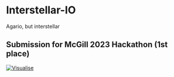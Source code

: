 # Interstellar-IO
Agario, but interstellar

## Submission for McGill 2023 Hackathon (1st place)
[![Visualise](https://img.youtube.com/vi/jXnoFqcAkQA/maxresdefault.jpg)]([https://www.youtube.com/watch?v=jXnoFqcAkQA](https://www.youtube.com/watch?v=LR5o5rCzgOU&ab_channel=TheTeenEngineer)https://www.youtube.com/watch?v=LR5o5rCzgOU&ab_channel=TheTeenEngineer)
